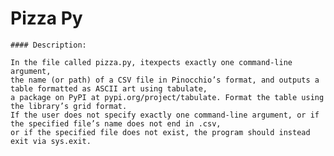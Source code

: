 
# Pizza Py

    #### Description:

    In the file called pizza.py, itexpects exactly one command-line argument, 
    the name (or path) of a CSV file in Pinocchio’s format, and outputs a table formatted as ASCII art using tabulate, 
    a package on PyPI at pypi.org/project/tabulate. Format the table using the library’s grid format. 
    If the user does not specify exactly one command-line argument, or if the specified file’s name does not end in .csv, 
    or if the specified file does not exist, the program should instead exit via sys.exit.